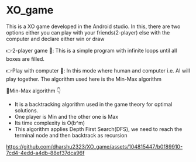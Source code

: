 # XO_game

This is a XO game developed in the Android studio. In this, there are two options either you can play with your friends(2-player) else with the computer and declare either win or draw

👉2-player game 👥: This is a simple program with infinite loops until all boxes are filled.

👉Play with computer 🤖: In this mode where human and computer i.e. AI will play together. The algorithm used here is the Min-Max algorithm

📍Min-Max algorithm 👇
* It is a backtracking algorithm used in the game theory for optimal solutions.
* One player is Min and the other one is Max
* Its time complexity is O(b^m)
* This algorithm applies Depth First Search(DFS), we need to reach the terminal node and then backtrack as recursion

  

https://github.com/dharshu2323/XO_game/assets/104815447/b0f89910-7cd4-4edd-a4db-88ef37dca96f


